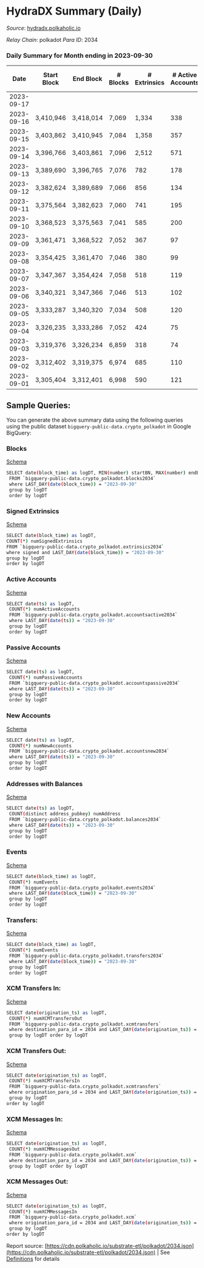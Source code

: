 # HydraDX Summary (Daily)

_Source_: [hydradx.polkaholic.io](https://hydradx.polkaholic.io)

*Relay Chain*: polkadot
*Para ID*: 2034



### Daily Summary for Month ending in 2023-09-30


| Date    | Start Block | End Block | # Blocks | # Extrinsics | # Active Accounts | # Passive Accounts | # New Accounts | # Addresses | # Events  | # Transfers ($USD) | # XCM Transfers In ($USD) | # XCM Transfers Out ($USD) | # XCM In | # XCM Out | Issues |
|---------|-------------|-----------|----------|--------------|-------------------|--------------------|----------------|-------------|-----------|--------------------|---------------------------|----------------------------|----------|-----------|--------|
| 2023-09-17 |  |  |  |  |  |  |  |  |  |   |   |   |  |  |  |
| 2023-09-16 | 3,410,946 | 3,418,014 | 7,069 | 1,334 | 338 | 14 | 6 | 24,391 | 86,072 | 8,715  | 84 ($118,683.09) | 19 ($25,038.56) | 165 | 135 |  |
| 2023-09-15 | 3,403,862 | 3,410,945 | 7,084 | 1,358 | 357 | 19 | 12 | 24,386 | 85,035 | 8,453  |   |   |  |  |  |
| 2023-09-14 | 3,396,766 | 3,403,861 | 7,096 | 2,512 | 571 | 28 | 34 | 24,375 | 95,756 | 8,981  | 126 ($111,851.73) | 28 ($26,163.57) | 148 | 76 |  |
| 2023-09-13 | 3,389,690 | 3,396,765 | 7,076 | 782 | 178 | 31 | 14 | 24,343 | 84,947 | 9,415  |   |   |  |  |  |
| 2023-09-12 | 3,382,624 | 3,389,689 | 7,066 | 856 | 134 | 22 | 4,448 | 24,329 | 84,654 | 9,361  |   |   |  |  |  |
| 2023-09-11 | 3,375,564 | 3,382,623 | 7,060 | 741 | 195 | 20 | 8 | 19,881 | 80,447 | 8,568  | 81 ($131,346.85) | 40 ($131,877.85) | 120 | 85 |  |
| 2023-09-10 | 3,368,523 | 3,375,563 | 7,041 | 585 | 200 | 14 | 6 | 24,311 | 78,122 | 8,351  | 85 ($83,058.25) | 42 ($23,294.20) | 109 | 79 |  |
| 2023-09-09 | 3,361,471 | 3,368,522 | 7,052 | 367 | 97 |  | 3 | 24,306 | 91,598 | 10,406  | 71 ($54,718.63) | 20 ($7,856.96) | 99 | 64 |  |
| 2023-09-08 | 3,354,425 | 3,361,470 | 7,046 | 380 | 99 |  | 7 | 24,304 | 67,619 | 6,664  | 37 ($35,062.28) | 14 ($23,742.76) | 54 | 60 |  |
| 2023-09-07 | 3,347,367 | 3,354,424 | 7,058 | 518 | 119 |  | 8 | 24,297 | 50,153 | 3,878  | 41 ($223,015.34) | 24 ($34,879.01) | 66 | 72 |  |
| 2023-09-06 | 3,340,321 | 3,347,366 | 7,046 | 513 | 102 |  | 6 | 24,289 | 50,922 | 4,026  | 62 ($48,062.51) | 17 ($6,973.86) | 123 | 76 |  |
| 2023-09-05 | 3,333,287 | 3,340,320 | 7,034 | 508 | 120 |  | 33 | 24,283 | 50,526 | 3,892  | 56 ($27,956.50) | 29 ($18,508.68) | 92 | 109 |  |
| 2023-09-04 | 3,326,235 | 3,333,286 | 7,052 | 424 | 75 |  | 6 | 24,251 | 48,276 | 3,680  | 37 ($34,453.47) | 27 ($32,954.07) | 61 | 83 |  |
| 2023-09-03 | 3,319,376 | 3,326,234 | 6,859 | 318 | 74 |  | 3 | 24,245 | 45,448 | 3,403  | 30 ($10,695.06) | 11 ($1,717.59) | 46 | 61 |  |
| 2023-09-02 | 3,312,402 | 3,319,375 | 6,974 | 685 | 110 |  | 4 | 24,242 | 60,997 | 5,857  | 42 ($55,388.20) | 16 ($38,956.72) | 71 | 68 |  |
| 2023-09-01 | 3,305,404 | 3,312,401 | 6,998 | 590 | 121 |  | 3 | 24,238 | 53,799 | 4,602  | 53 ($128,855.33) | 15 ($13,271.86) | 84 | 67 |  |

## Sample Queries:
You can generate the above summary data using the following queries using the public dataset `bigquery-public-data.crypto_polkadot` in Google BigQuery:


### Blocks 

[Schema](https://github.com/colorfulnotion/substrate-etl/blob/main/schema/blocks.json)

```bash
SELECT date(block_time) as logDT, MIN(number) startBN, MAX(number) endBN, COUNT(*) numBlocks 
 FROM `bigquery-public-data.crypto_polkadot.blocks2034`  
 where LAST_DAY(date(block_time)) = "2023-09-30" 
 group by logDT 
 order by logDT
```

### Signed Extrinsics 

[Schema](https://github.com/colorfulnotion/substrate-etl/blob/main/schema/extrinsics.json)

```bash
SELECT date(block_time) as logDT, 
COUNT(*) numSignedExtrinsics 
FROM `bigquery-public-data.crypto_polkadot.extrinsics2034`  
where signed and LAST_DAY(date(block_time)) = "2023-09-30" 
group by logDT 
order by logDT
```

### Active Accounts 

[Schema](https://github.com/colorfulnotion/substrate-etl/blob/main/schema/accountsactive.json)

```bash
SELECT date(ts) as logDT, 
 COUNT(*) numActiveAccounts 
 FROM `bigquery-public-data.crypto_polkadot.accountsactive2034` 
 where LAST_DAY(date(ts)) = "2023-09-30" 
 group by logDT 
 order by logDT
```

### Passive Accounts 

[Schema](https://github.com/colorfulnotion/substrate-etl/blob/main/schema/accountspassive.json)

```bash
SELECT date(ts) as logDT, 
 COUNT(*) numPassiveAccounts 
 FROM `bigquery-public-data.crypto_polkadot.accountspassive2034` 
 where LAST_DAY(date(ts)) = "2023-09-30" 
 group by logDT 
 order by logDT
```

### New Accounts 

[Schema](https://github.com/colorfulnotion/substrate-etl/blob/main/schema/accountsnew.json)

```bash
SELECT date(ts) as logDT, 
 COUNT(*) numNewAccounts 
 FROM `bigquery-public-data.crypto_polkadot.accountsnew2034` 
 where LAST_DAY(date(ts)) = "2023-09-30" 
 group by logDT
 order by logDT
```

### Addresses with Balances 

[Schema](https://github.com/colorfulnotion/substrate-etl/blob/main/schema/balances.json)

```bash
SELECT date(ts) as logDT,
 COUNT(distinct address_pubkey) numAddress 
 FROM `bigquery-public-data.crypto_polkadot.balances2034` 
 where LAST_DAY(date(ts)) = "2023-09-30" 
 group by logDT 
 order by logDT
```

### Events 

[Schema](https://github.com/colorfulnotion/substrate-etl/blob/main/schema/events.json)

```bash
SELECT date(block_time) as logDT, 
 COUNT(*) numEvents 
 FROM `bigquery-public-data.crypto_polkadot.events2034` 
 where LAST_DAY(date(block_time)) = "2023-09-30" 
 group by logDT 
 order by logDT
```

### Transfers:

[Schema](https://github.com/colorfulnotion/substrate-etl/blob/main/schema/transfers.json)

```bash
SELECT date(block_time) as logDT, 
 COUNT(*) numEvents 
 FROM `bigquery-public-data.crypto_polkadot.transfers2034` 
 where LAST_DAY(date(block_time)) = "2023-09-30" 
 group by logDT 
 order by logDT
```

### XCM Transfers In: 

[Schema](https://github.com/colorfulnotion/substrate-etl/blob/main/schema/xcmtransfers.json)

```bash
SELECT date(origination_ts) as logDT, 
 COUNT(*) numXCMTransfersOut 
 FROM `bigquery-public-data.crypto_polkadot.xcmtransfers` 
 where destination_para_id = 2034 and LAST_DAY(date(origination_ts)) = "2023-09-30" 
 group by logDT order by logDT
```

### XCM Transfers Out: 

[Schema](https://github.com/colorfulnotion/substrate-etl/blob/main/schema/xcmtransfers.json)

```bash
SELECT date(origination_ts) as logDT, 
 COUNT(*) numXCMTransfersIn 
 FROM `bigquery-public-data.crypto_polkadot.xcmtransfers` 
 where origination_para_id = 2034 and LAST_DAY(date(origination_ts)) = "2023-09-30" 
 group by logDT 
order by logDT
```

### XCM Messages In: 

[Schema](https://github.com/colorfulnotion/substrate-etl/blob/main/schema/xcm.json)

```bash
SELECT date(origination_ts) as logDT, 
 COUNT(*) numXCMMessagesOut 
 FROM `bigquery-public-data.crypto_polkadot.xcm` 
 where destination_para_id = 2034 and LAST_DAY(date(origination_ts)) = "2023-09-30" 
 group by logDT order by logDT
```

### XCM Messages Out: 

[Schema](https://github.com/colorfulnotion/substrate-etl/blob/main/schema/xcm.json)

```bash
SELECT date(origination_ts) as logDT, 
 COUNT(*) numXCMMessagesIn 
 FROM `bigquery-public-data.crypto_polkadot.xcm` 
 where origination_para_id = 2034 and LAST_DAY(date(origination_ts)) = "2023-09-30" 
 group by logDT 
order by logDT
```


Report source: [https://cdn.polkaholic.io/substrate-etl/polkadot/2034.json](https://cdn.polkaholic.io/substrate-etl/polkadot/2034.json) | See [Definitions](/DEFINITIONS.md) for details
